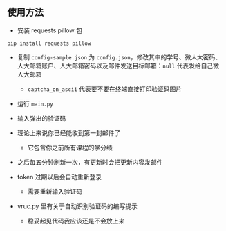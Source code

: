 ## 使用方法

- 安装 requests pillow 包
```
pip install requests pillow
```
- 复制 `config-sample.json` 为 `config.json`，修改其中的学号、微人大密码、人大邮箱账户、人大邮箱密码以及邮件发送目标邮箱：`null` 代表发给自己微人大邮箱
    - `captcha_on_ascii` 代表要不要在终端直接打印验证码图片
- 运行 `main.py`
- 输入弹出的验证码
- 理论上来说你已经能收到第一封邮件了
    - 它包含你之前所有课程的学分绩
- 之后每五分钟刷新一次，有更新时会把更新内容发邮件
- token 过期以后会自动重新登录
    - 需要重新输入验证码

- vruc.py 里有关于自动识别验证码的编写提示
    - 稳妥起见代码我应该还是不会放上来
